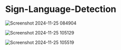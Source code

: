 # Sign-Language-Detection

![Screenshot 2024-11-25 084904](https://github.com/user-attachments/assets/369e9c9e-e155-401b-b4b5-711d00be3d6a)


![Screenshot 2024-11-25 105129](https://github.com/user-attachments/assets/c325581b-8eeb-402c-a456-1a9e54fdee93)


![Screenshot 2024-11-25 105519](https://github.com/user-attachments/assets/8919a8af-843e-4b9f-a2b2-a266efa7dec6)
